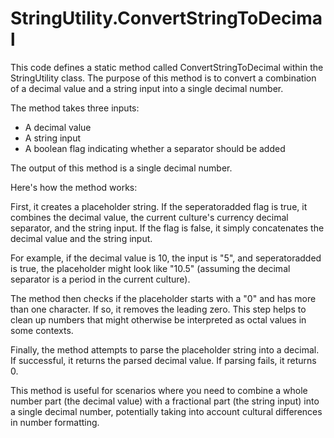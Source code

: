 # StringUtility.ConvertStringToDecimal

This code defines a static method called ConvertStringToDecimal within the StringUtility class. The purpose of this method is to convert a combination of a decimal value and a string input into a single decimal number.

The method takes three inputs:

- A decimal value
- A string input
- A boolean flag indicating whether a separator should be added

The output of this method is a single decimal number.

Here's how the method works:

First, it creates a placeholder string. If the seperatoradded flag is true, it combines the decimal value, the current culture's currency decimal separator, and the string input. If the flag is false, it simply concatenates the decimal value and the string input.

For example, if the decimal value is 10, the input is "5", and seperatoradded is true, the placeholder might look like "10.5" (assuming the decimal separator is a period in the current culture).

The method then checks if the placeholder starts with a "0" and has more than one character. If so, it removes the leading zero. This step helps to clean up numbers that might otherwise be interpreted as octal values in some contexts.

Finally, the method attempts to parse the placeholder string into a decimal. If successful, it returns the parsed decimal value. If parsing fails, it returns 0.

This method is useful for scenarios where you need to combine a whole number part (the decimal value) with a fractional part (the string input) into a single decimal number, potentially taking into account cultural differences in number formatting.